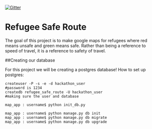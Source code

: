 [![Gitter](https://img.shields.io/gitter/room/nwjs/nw.js.svg?maxAge=2592000)](https://gitter.im/EricSchles/refugee_safe_route)

# Refugee Safe Route

The goal of this project is to make google maps for refugees where red means unsafe and green means safe.  Rather than being a reference to speed of travel, it is a reference to safety of travel.


##Creating our database

For this project we will be creating a postgres database!  How to set up postgres:

```
createuser -P -s -e -d hackathon_user
#password is 1234
createdb refugee_safe_route -U hackathon_user
#making sure the user and database 

map_app : username$ python init_db.py

map_app : username$ python manage.py db init
map_app : username$ python manage.py db migrate
map_app : username$ python manage.py db upgrade
```

